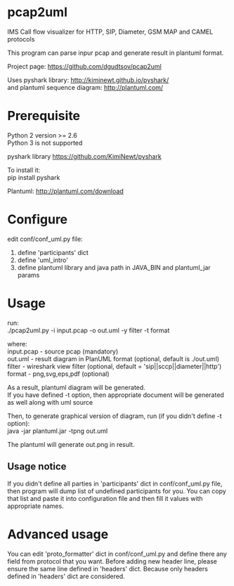 # pcap2uml
IMS Call flow visualizer for HTTP, SIP, Diameter, GSM MAP and CAMEL protocols  

This program can parse inpur pcap and generate result in plantuml format.

Project page: https://github.com/dgudtsov/pcap2uml  

Uses pyshark library: http://kiminewt.github.io/pyshark/  
and plantuml sequence diagram: http://plantuml.com/

# Prerequisite
Python 2 version >= 2.6  
Python 3 is not supported  

pyshark library https://github.com/KimiNewt/pyshark  

To install it:  
pip install pyshark  

Plantuml: http://plantuml.com/download

# Configure

edit conf/conf_uml.py file:  
1. define 'participants' dict  
2. define 'uml_intro'  
3. define plantuml library and java path in JAVA_BIN and plantuml_jar params 


# Usage

run:  
./pcap2uml.py -i input.pcap -o out.uml -y filter -t format

where:  
input.pcap - source pcap (mandatory)  
out.uml - result diagram in PlanUML format (optional, default is ./out.uml)  
filter - wireshark view filter (optional, default = 'sip||sccp||diameter||http')  
format - png,svg,eps,pdf (optional)

As a result, plantuml diagram will be generated.  
If you have defined -t option, then appropriate document will be generated as well along with uml source

Then, to generate graphical version of diagram, run (if you didn't define -t option):  
java -jar plantuml.jar -tpng out.uml

The plantuml will generate out.png in result.

## Usage notice

If you didn't define all parties in 'participants' dict in conf/conf_uml.py file, then program will dump list of undefined participants for you. You can copy that list and paste it into configuration file and then fill it values with appropriate names.

# Advanced usage

You can edit 'proto_formatter' dict in conf/conf_uml.py and define there any field from protocol that you want. Before adding new header line, please ensure the same line defined in 'headers' dict. Because only headers defined in 'headers' dict are considered.

